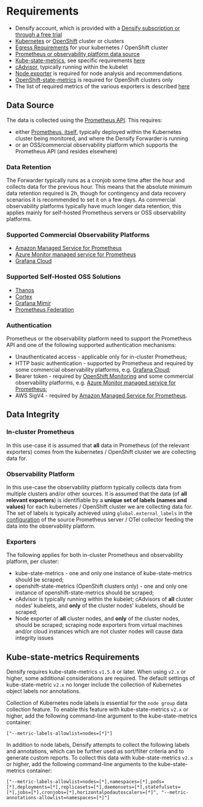 # Requirements

- Densify account, which is provided with a [Densify subscription or through a free trial](https://www.densify.com/service/signup)
- [Kubernetes](https://kubernetes.io/) or [OpenShift](https://www.redhat.com/en/technologies/cloud-computing/openshift) cluster or clusters
- [Egress Requirements](./egress-requirements.md) for your kubernetes / OpenShift cluster
- [Prometheus or observability platform data source](#data-source)
- [Kube-state-metrics](https://github.com/kubernetes/kube-state-metrics), see specific requirements [here](#kube-state-metrics-requirements)
- [cAdvisor](https://github.com/google/cadvisor), typically running within the kubelet
- [Node exporter](https://github.com/prometheus/node_exporter) is required for node analysis and recommendations
- [OpenShift-state-metrics](https://github.com/openshift/openshift-state-metrics) is required for OpenShift clusters only
- The list of required metrics of the various exporters is described [here](./docs/README.md)

## Data Source

The data is collected using the [Prometheus API](https://prometheus.io/docs/prometheus/latest/querying/api/). This requires:

- either [Prometheus, itself](https://prometheus.io/), typically deployed within the Kubernetes cluster being monitored, and where the Densify Forwarder is running
- or an OSS/commercial observability platform which supports the Prometheus API (and resides elsewhere)

### Data Retention

The Forwarder typically runs as a cronjob some time after the hour and collects data for the previous hour. This means that the absolute minimum data retention required is 2h, though for contingency and data recovery scenarios it is recommended to set it on a few days. As commercial observability platforms typically have much longer data retention, this applies mainly for self-hosted Prometheus servers or OSS observability platforms.

### Supported Commercial Observability Platforms

- [Amazon Managed Service for Prometheus](https://docs.aws.amazon.com/prometheus/latest/userguide/index.html)
- [Azure Monitor managed service for Prometheus](https://learn.microsoft.com/en-us/azure/azure-monitor/essentials/prometheus-metrics-overview)
- [Grafana Cloud](https://grafana.com/products/cloud/)

### Supported Self-Hosted OSS Solutions

- [Thanos](https://thanos.io/)
- [Cortex](https://cortexmetrics.io/)
- [Grafana Mimir](https://grafana.com/oss/mimir/)
- [Prometheus Federation](https://prometheus.io/docs/prometheus/latest/federation/)

### Authentication

Prometheus or the observability platform need to support the Prometheus API and one of the following supported authentication mechanisms:

- Unauthenticated access - applicable only for in-cluster Prometheus;
- HTTP basic authentication - supported by Prometheus and required by some commercial observability platforms, e.g. [Grafana Cloud](https://grafana.com/docs/grafana-cloud/cost-management-and-billing/analyze-costs/metrics-costs/prometheus-metrics-costs/usage-analysis-api/);
- Bearer token - required by [OpenShift Monitoring](https://access.redhat.com/documentation/en-us/openshift_container_platform/4.14/html/monitoring/accessing-third-party-monitoring-apis) and some commercial observability platforms, e.g. [Azure Monitor managed service for Prometheus](https://learn.microsoft.com/en-us/azure/azure-monitor/essentials/prometheus-api-promql);
- AWS SigV4 - required by [Amazon Managed Service for Prometheus](https://docs.aws.amazon.com/prometheus/latest/userguide/AMP-secure-querying.html).

## Data Integrity

### In-cluster Prometheus

In this use-case it is assumed that **all** data in Prometheus (of the relevant exporters) comes from the kubernetes / OpenShift cluster we are collecting data for.

### Observability Platform

In this use-case the observability platform typically collects data from multiple clusters and/or other sources. It is assumed that the data (of **all relevant exporters**) is identifiable by a **unique set of labels (names and values)** for each kubernetes / OpenShift cluster we are collecting data for. The set of labels is typically achieved using `global.external_labels` in the [configuration](https://prometheus.io/docs/prometheus/latest/configuration/configuration/#configuration-file) of the source Prometheus server / OTel collector feeding the data into the observability platform.

### Exporters

The following applies for both in-cluster Prometheus and observability platform, per cluster:

- kube-state-metrics - one and only one instance of kube-state-metrics should be scraped;
- openshift-state-metrics (OpenShift clusters only) - one and only one instance of openshift-state-metrics should be scraped;
- cAdvisor is typically running within the kubelet; cAdvisors of **all** cluster nodes' kubelets, and **only** of the cluster nodes' kubelets, should be scraped;
- Node exporter of **all** cluster nodes, and **only** of the cluster nodes, should be scraped; scraping node exporters from virtual machines and/or cloud instances which are not cluster nodes will cause data integrity issues

## Kube-state-metrics Requirements

Densify requires kube-state-metrics `v1.5.0` or later. When using `v2.x` or higher, some additional considerations are required. The default settings of kube-state-metric `v2.x` no longer include the collection of Kubernetes object labels nor annotations.

Collection of Kubernetes node labels is essential for the `node group` data collection feature. To enable this feature with kube-state-metrics `v2.x` or higher, add the following command-line argument to the kube-state-metrics container:

```shell
["--metric-labels-allowlist=nodes=[*]"]
```

In addition to node labels, Densify attempts to collect the following labels and annotations, which can be further used as sort/filter criteria and to generate custom reports. To collect this data with kube-state-metrics `v2.x` or higher, add the following command-line arguments to the kube-state-metrics container:

```shell
["--metric-labels-allowlist=nodes=[*],namespaces=[*],pods=[*],deployments=[*],replicasets=[*],daemonsets=[*],statefulsets=[*],jobs=[*],cronjobs=[*],horizontalpodautoscalers=[*]", "--metric-annotations-allowlist=namespaces=[*]"]
```
